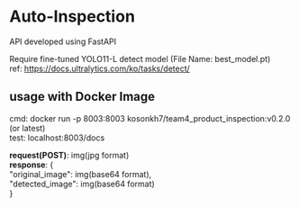 # Auto-Inspection
API developed using FastAPI

Require fine-tuned YOLO11-L detect model (File Name: best_model.pt) <br>
ref: https://docs.ultralytics.com/ko/tasks/detect/

## usage with Docker Image
cmd: docker run -p 8003:8003 kosonkh7/team4_product_inspection:v0.2.0 (or latest) <br>
test: localhost:8003/docs

**request(POST)**: img(jpg format) <br>
**response**: {   <br>
  "original_image": img(base64 format), <br>
  "detected_image": img(base64 format) <br>
} 
